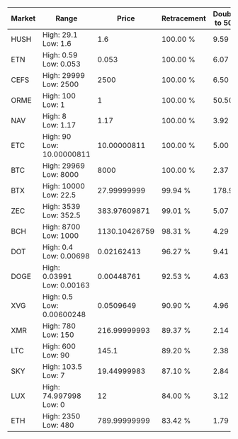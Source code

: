 | Market | Range | Price| Retracement | Doubles to 50% |
| --- | --- | --- | --- | --- |
| HUSH | High: 29.1<br />Low: 1.6 | 1.6 | 100.00 % | 9.59 |
| ETN | High: 0.59<br />Low: 0.053 | 0.053 | 100.00 % | 6.07 |
| CEFS | High: 29999<br />Low: 2500 | 2500 | 100.00 % | 6.50 |
| ORME | High: 100<br />Low: 1 | 1 | 100.00 % | 50.50 |
| NAV | High: 8<br />Low: 1.17 | 1.17 | 100.00 % | 3.92 |
| ETC | High: 90<br />Low: 10.00000811 | 10.00000811 | 100.00 % | 5.00 |
| BTC | High: 29969<br />Low: 8000 | 8000 | 100.00 % | 2.37 |
| BTX | High: 10000<br />Low: 22.5 | 27.99999999 | 99.94 % | 178.97 |
| ZEC | High: 3539<br />Low: 352.5 | 383.97609871 | 99.01 % | 5.07 |
| BCH | High: 8700<br />Low: 1000 | 1130.10426759 | 98.31 % | 4.29 |
| DOT | High: 0.4<br />Low: 0.00698 | 0.02162413 | 96.27 % | 9.41 |
| DOGE | High: 0.03991<br />Low: 0.00163 | 0.00448761 | 92.53 % | 4.63 |
| XVG | High: 0.5<br />Low: 0.00600248 | 0.0509649 | 90.90 % | 4.96 |
| XMR | High: 780<br />Low: 150 | 216.99999993 | 89.37 % | 2.14 |
| LTC | High: 600<br />Low: 90 | 145.1 | 89.20 % | 2.38 |
| SKY | High: 103.5<br />Low: 7 | 19.44999983 | 87.10 % | 2.84 |
| LUX | High: 74.997998<br />Low: 0 | 12 | 84.00 % | 3.12 |
| ETH | High: 2350<br />Low: 480 | 789.99999999 | 83.42 % | 1.79 |
